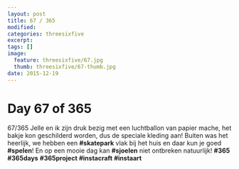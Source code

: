 ```yaml
---
layout: post
title: 67 / 365
modified:
categories: threesixfive
excerpt:
tags: []
image:
  feature: threesixfive/67.jpg
  thumb: threesixfive/67-thumb.jpg
date: 2015-12-19
---
```


# Day 67 of 365

67/365 Jelle en ik zijn druk bezig met een luchtballon van papier mache, het bakje kon geschilderd worden, dus de speciale kleding aan! Buiten was het heerlijk, we hebben een **\#skatepark** vlak bij het huis en daar kun je goed **\#spelen**! En op een mooie dag kan **\#sjoelen** niet ontbreken natuurlijk! **\#365** **\#365days**  **\#365project** **\#instacraft** **\#instaart**
